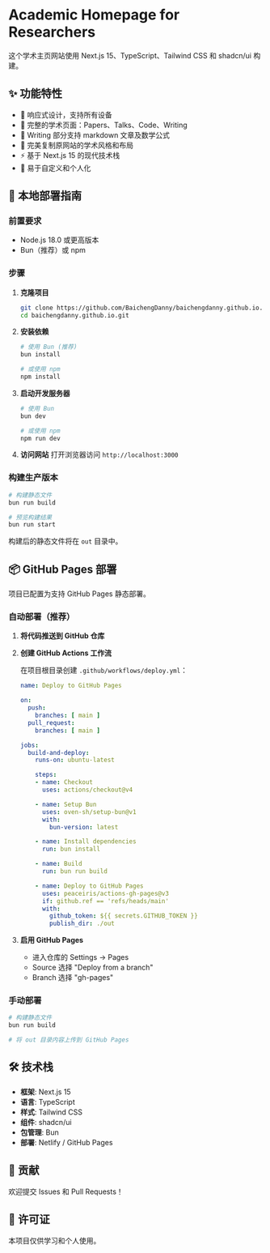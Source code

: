 # Academic Homepage for Researchers

这个学术主页网站使用 Next.js 15、TypeScript、Tailwind CSS 和 shadcn/ui 构建。

## ✨ 功能特性

- 📱 响应式设计，支持所有设备
- 📝 完整的学术页面：Papers、Talks、Code、Writing
- 📄 Writing 部分支持 markdown 文章及数学公式
- 🎨 完美复制原网站的学术风格和布局
- ⚡ 基于 Next.js 15 的现代技术栈
- 🔧 易于自定义和个人化

## 🚀 本地部署指南

### 前置要求

- Node.js 18.0 或更高版本
- Bun（推荐）或 npm

### 步骤

1. **克隆项目**
   ```bash
   git clone https://github.com/BaichengDanny/baichengdanny.github.io.git
   cd baichengdanny.github.io.git
   ```

2. **安装依赖**
   ```bash
   # 使用 Bun (推荐)
   bun install

   # 或使用 npm
   npm install
   ```

3. **启动开发服务器**
   ```bash
   # 使用 Bun
   bun dev

   # 或使用 npm
   npm run dev
   ```

4. **访问网站**
   打开浏览器访问 `http://localhost:3000`

### 构建生产版本

```bash
# 构建静态文件
bun run build

# 预览构建结果
bun run start
```

构建后的静态文件将在 `out` 目录中。

## 📦 GitHub Pages 部署

项目已配置为支持 GitHub Pages 静态部署。

### 自动部署（推荐）

1. **将代码推送到 GitHub 仓库**

2. **创建 GitHub Actions 工作流**

   在项目根目录创建 `.github/workflows/deploy.yml`：

   ```yaml
   name: Deploy to GitHub Pages

   on:
     push:
       branches: [ main ]
     pull_request:
       branches: [ main ]

   jobs:
     build-and-deploy:
       runs-on: ubuntu-latest

       steps:
       - name: Checkout
         uses: actions/checkout@v4

       - name: Setup Bun
         uses: oven-sh/setup-bun@v1
         with:
           bun-version: latest

       - name: Install dependencies
         run: bun install

       - name: Build
         run: bun run build

       - name: Deploy to GitHub Pages
         uses: peaceiris/actions-gh-pages@v3
         if: github.ref == 'refs/heads/main'
         with:
           github_token: ${{ secrets.GITHUB_TOKEN }}
           publish_dir: ./out
   ```

3. **启用 GitHub Pages**
   - 进入仓库的 Settings → Pages
   - Source 选择 "Deploy from a branch"
   - Branch 选择 "gh-pages"

### 手动部署

```bash
# 构建静态文件
bun run build

# 将 out 目录内容上传到 GitHub Pages
```

## 🛠️ 技术栈

- **框架**: Next.js 15
- **语言**: TypeScript
- **样式**: Tailwind CSS
- **组件**: shadcn/ui
- **包管理**: Bun
- **部署**: Netlify / GitHub Pages

## 🤝 贡献

欢迎提交 Issues 和 Pull Requests！

## 📄 许可证

本项目仅供学习和个人使用。
